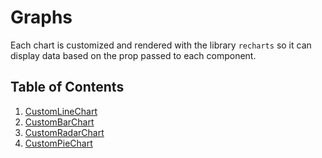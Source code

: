 # Graphs

Each chart is customized and rendered with the library `recharts` so it can display data based on the prop passed to each component.

## Table of Contents

1. [CustomLineChart](linegraph.md)
2. [CustomBarChart](barchart.md)
3. [CustomRadarChart](radarchart.md)
4. [CustomPieChart](piechart.md)

